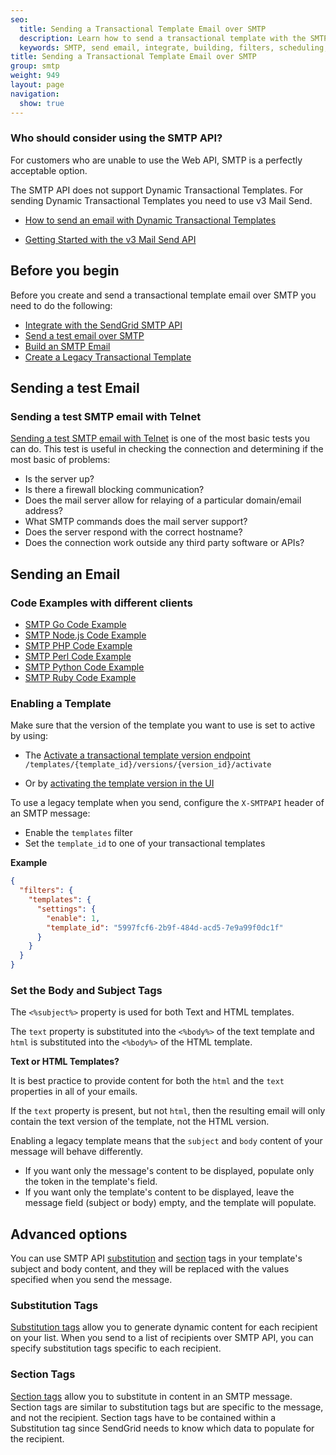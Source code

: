 ```yaml
---
seo:
  title: Sending a Transactional Template Email over SMTP
  description: Learn how to send a transactional template with the SMTP API.
  keywords: SMTP, send email, integrate, building, filters, scheduling, substitution, suppression groups, unique arguments, recipients, legacy template, transactional template
title: Sending a Transactional Template Email over SMTP
group: smtp
weight: 949
layout: page
navigation:
  show: true
---
```


<call-out>

### Who should consider using the SMTP API?

For customers who are unable to use the Web API, SMTP is a perfectly acceptable option.

</call-out>

<call-out type="warning">

The SMTP API does not support Dynamic Transactional Templates. For sending Dynamic Transactional Templates you need to use v3 Mail Send.

* [How to send an email with Dynamic Transactional Templates]({{root_url}}/for-developers/sending-email/how-to-send-an-email-with-dynamic-transactional-templates)
- [Getting Started with the v3 Mail Send API]({{root_url}}/for-developers/sending-email/api-getting-started/)
  
</call-out>

## 	Before you begin

Before you create and send a transactional template email over SMTP you need to do the following:

* [Integrate with the SendGrid SMTP API]({{root_url}}/for-developers/sending-email/integrating-with-the-smtp-api/)
* [Send a test email over SMTP]({{root_url}}/for-developers/sending-email/getting-started-smtp/)
* [Build an SMTP Email]({{root_url}}/for-developers/sending-email/building-an-smtp-email/)
* [Create a Legacy Transactional Template](https://sendgrid.com/templates)

## 	Sending a test Email

### Sending a test SMTP email with Telnet

[Sending a test SMTP email with Telnet](/ui/sending-email/getting-started-smtp/#sending-a-test-smtp-email-with-telnet) is one of the most basic tests you can do. This test is useful in checking the connection and determining if the most basic of problems:

* Is the server up?
* Is there a firewall blocking communication?
* Does the mail server allow for relaying of a particular domain/email address?
* What SMTP commands does the mail server support?
* Does the server respond with the correct hostname?
* Does the connection work outside any third party software or APIs?

## Sending an Email

### Code Examples with different clients

* [SMTP Go Code Example]({{root_url}}/for-developers/sending-email/smtp-go-code-example/)
* [SMTP Node.js Code Example]({{root_url}}/for-developers/sending-email/smtp-nodejs-code-example/)
* [SMTP PHP Code Example]({{root_url}}/for-developers/sending-email/smtp-php-code-example/)
* [SMTP Perl Code Example]({{root_url}}/for-developers/sending-email/smtp-perl-code-example/)
* [SMTP Python Code Example]({{root_url}}/for-developers/sending-email/smtp-python-code-example/)
* [SMTP Ruby Code Example]({{root_url}}/for-developers/sending-email/smtp-ruby-code-example/)


### Enabling a Template

<call-out>

Make sure that the version of the template you want to use is set to active by using:

- The [Activate a transactional template version endpoint](https://sendgrid.com/docs/api-reference/)
  ```/templates/{template_id}/versions/{version_id}/activate```
  
- Or by [activating the template version in the UI](https://sendgrid.com/templates)

</call-out>

To use a legacy template when you send, configure the `X-SMTPAPI` header of an SMTP message:
* Enable the `templates` filter
* Set the `template_id` to one of your transactional templates


**Example**
```json
{
  "filters": {
    "templates": {
      "settings": {
        "enable": 1,
        "template_id": "5997fcf6-2b9f-484d-acd5-7e9a99f0dc1f"
      }
    }
  }
}
```

### Set the Body and Subject Tags

The `<%subject%>` property is used for both Text and HTML templates.

The ```text``` property is substituted into the `<%body%>` of the text template and ```html``` is substituted into the `<%body%>` of the HTML template.

**Text or HTML Templates?**

<call-out>

It is best practice to provide content for both the ```html``` and the ```text``` properties in all of your emails.

If the ```text``` property is present, but not ```html```, then the resulting email will only contain the text version of the template, not the HTML version.

</call-out>


Enabling a legacy template means that the `subject` and `body`
content of your message will behave differently.

* If you want only the message's content to be displayed, populate only the token in the template's field.
* If you want only the template's content to be displayed, leave the message field (subject or body) empty, and the template will populate.

## Advanced options

You can use SMTP API [substitution]({{root_url}}/for-developers/sending-email/substitution-tags/) and [section]({{root_url}}/for-developers/sending-email/section-tags/) tags in your template's subject and body content, and they will be replaced with the values specified when you send the message.

### Substitution Tags

[Substitution tags]({{root_url}}/for-developers/sending-email/substitution-tags/) allow you to generate dynamic content for each recipient on your list. When you send to a list of recipients over SMTP API, you can specify substitution tags specific to each recipient.

### Section Tags

[Section tags]({{root_url}}/for-developers/sending-email/section-tags/) allow you to substitute in content in an SMTP message. Section tags are similar to substitution tags but are specific to the message, and not the recipient. Section tags have to be contained within a Substitution tag since SendGrid needs to know which data to populate for the recipient.